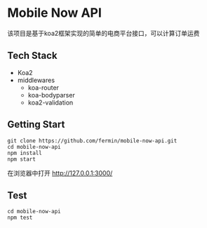 # Mobile Now API

该项目是基于koa2框架实现的简单的电商平台接口，可以计算订单运费

## Tech Stack

* Koa2
* middlewares
  * koa-router
  * koa-bodyparser
  * koa2-validation

## Getting Start

```
git clone https://github.com/fermin/mobile-now-api.git
cd mobile-now-api
npm install
npm start
```
在浏览器中打开 http://127.0.0.1:3000/

## Test

```
cd mobile-now-api
npm test
```
